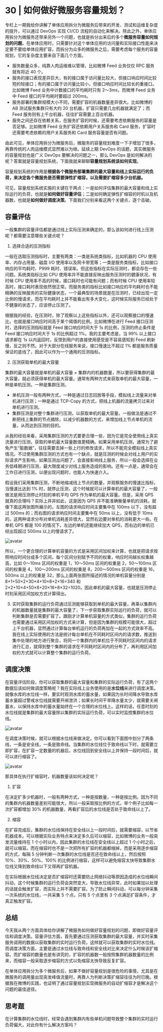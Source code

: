 # 30 | 如何做好微服务容量规划？

专栏上一期我给你讲解了单体应用拆分为微服务后带来的开发、测试和运维复杂度的提升，可以通过 DevOps 实现 CI/CD 流程的自动化来解决。除此之外，单体应用拆分为微服务还带来另外一个问题，也就是拆分出来后的多个<b>微服务容量如何规划的问题</b>。在单体应用时，只需要针对这个单体应用的访问量和实际接口性能来决定要不要给单体应用扩容，而拆分为众多的微服务之后，需要考虑每个服务的容量规划，它的复杂度主要来自下面几个方面。
- 服务数量众多，纯靠人肉运维难以管理，比如微博 Feed 业务仅仅 RPC 服务就有将近 40 个。
- 服务的接口表现差异巨大，有的接口属于访问量比较大，但接口响应时间比较短的轻接口；有的接口属于访问量比较小，但接口响应时间比较长的重接口。比如微博 Feed 业务中计数接口的平均耗时只有 2～3ms，而微博 Feed 业务中 Feed 接口的平均耗时要超过 200ms。
- 服务部署的集群规模大小不同，需要扩容的机器数量差异很大。比如微博的 AB 测试服务集群只有大约 20 台机器，扩容只需要几台机器就满足了；而 Feed 服务则有上千台机器，往往扩容需要上百台机器。
- 服务之间还存在依赖关系，在服务扩容的时候，还需要考虑依赖服务的容量是否足够。比如微博 Feed 业务扩容还依赖用户关系服务和 Card 服务，扩容时还需要考虑依赖的用户关系服务和 Card 服务容量是否有问题。

由此可见，单体应用拆分为微服务后，微服务的容量规划难度一下子增加了很多，再靠传统的人肉运维模式显然难以为继。延续上期 DevOps 的话题，其实微服务的容量规划也是广义 DevOps 要解决的问题之一，那么 DevOps 是如何解决的呢？答案就是容量规划系统，下面我就来聊聊<b>容量规划系统该如何实现</b>。

容量规划系统的作用是<b>根据各个微服务部署集群的最大容量和线上实际运行的负荷，来决定各个微服务是否需要弹性扩缩容，以及需要扩缩容多少台机器。</b>

可见，容量规划系统实施的关键在于两点：一是如何评估集群的最大容量和线上实际运行的负荷，也就是<b>如何做好容量评估</b>；二是如何确定弹性扩缩容的时机以及机器数，也就是<b>如何做好调度决策</b>。下面我们分别来看这两个关键点，逐个击破。

## 容量评估

一般集群的容量评估都是通过线上实际压测来确定的，那么该如何进行线上压测呢？都需要注意哪些关键点呢？

1. 选择合适的压测指标

一般在选取压测指标时，主要有两类：一类是系统类指标，比如机器的 CPU 使用率、内存占用量、磁盘 I/O 使用率以及网卡带宽等；一类是服务类指标，比如接口响应的平均耗时、P999 耗时、错误率。但这些指标在实际压测时，都会存在一些问题。系统类指标比如 CPU 使用率并不能直接反映出服务压测时的健康状况，有时候 CPU 使用率不高的时候，接口耗时也可能有问题；而有时候 CPU 使用率较高时，接口耗时表现依然很正常。而服务类的指标比如接口响应的平均耗时也不能精确的反映服务的实际健康状态，一个最典型的场景就是在压测时，已经出现一定比例的慢请求，而在平均耗时上并不能看出有多大变化，这时候实际服务已经处于不健康的状态了，应该停止压测了。

根据我的经验，在压测时，除了观察以上这些指标以外，还可以观察接口的慢速比，也就是接口响应时间高于某个阈值的比例。比如微博在进行 Feed 接口压测时，选择的压测指标就是 Feed 接口响应时间大于 1s 的比例，压测的终止条件是 Feed 接口响应时间大于 1s 的比例超过 1%。我的主要考虑是，当 99% 以上接口请求都在 1s 以内返回时，反馈到用户的直接使用感受是不容易感知到 Feed 刷新慢，反之则不然。对于大部分在线服务来说，接口慢速比不超过 1% 都是服务质量保证的底线了，因此可以作为一个通用的压测指标。

2. 压测获取单机的最大容量

集群的最大容量就是单机的最大容量 × 集群内的机器数量，所以要获得集群的最大容量，就必须获得单机的最大容量。通常有两种方式来获取单机的最大容量，一种是单机压测，一种是集群压测。
- 单机压测一般有两种方式，一种是通过日志回放等手段，模拟线上流量来对单机进行压测；一种是通过 TCP-Copy 的方式，把线上机器的流量拷贝过来对单机进行压测。
- 集群压测是对整个集群进行压测，以获取单机的最大容量。一般做法是通过不断把线上集群的节点摘除，以减少机器数的方式，来增加线上节点单机的流量，从而达到压测的目的。

从我的经验来看，采用集群压测的方式要更合理一些，因为它是完全使用线上真实流量进行压测，获取的单机最大容量数值更精确。如果采用单机压测，通常为了避免产生“脏数据”，往往需要去掉一些上行的修改请求，所以不能完全模拟线上真实情况。不过使用集群压测的方式也有一个缺点，就是压测的时候会对线上用户的实际请求产生影响，如果压测出问题了，会直接影响线上服务，所以一般会选择在业务低峰期进行压测，最大限度减少对线上服务造成的影响。还有一点是，通常会在工作日进行压测，以便出现问题时，也能人为快速介入。

假设我们采用集群压测，不断地缩减线上节点的数量，并观察服务的慢速比指标，当慢速比达到 1% 时，就停止压测，这个时候就可以计算单机的最大容量了，一般做法是用压测停止时刻的单机平均 QPS 作为单机的最大容量。但是，采用 QPS 就真的合理吗？实际上并非如此，这是因为 QPS 并不能准确衡量单机的消耗，就像下面这两张图所展示的，左图的请求响应时间主要集中在 100ms 以下，没有超过 500ms 的；而右图的请求响应时间主要集中在 50ms 以上，没有低于 10ms 的。这两种请求分布对单机消耗差异很大，显然右边要对单机的消耗更大一些。在单机 QPS 都是 100 的情况下，左边的单机还能继续加大 QPS，而右边的单机已经出现超过 500ms 以上的慢请求了。

![avatar](030_001.jpg)

所以，一个更合理的计算单机容量的方式是采用区间加权来计算，也就是把请求按照响应时间分成多个区间，每个区间分别赋予不同的权重，响应时间越长权重越高，比如 0～10ms 区间的权重是 1，10～50ms 区间的权重是 2，50～100ms 区间的权重是 4，100～200ms 区间的权重是 8，200～500ms 区间的权重是 16，500ms 以上的权重是 32，那么上面两张图所描述的情况的单机容量分别是 8×1+50×2+30×4+10×8+2×16=340 和 2×2+10×4+50×8+20×16+8×32=1020。因此单机的最大容量，也就是压测停止时刻采用区间加权方式计算得出。

3. 实时获取集群的运行负荷通过压测能够获取到单机的最大容量，再乘以集群内的机器数量就是集群的最大容量了，下一步获取集群实际运行的负荷，就可以判断集群是否需要扩容了。跟刚才计算单机容量的方式类似，集群的运行负荷也需要通过采用区间加权的方式来计算，但是因为集群的规模可能很大，超过上千台机器，显然通过计算每台单机运行的负荷再加在一起的方式效率不高。我在线上实际使用的方法是统计每台单机在不同耗时区间内的请求数，推送到集中处理的地方进行聚合，将同一个集群内的单机位于不同耗时区间内的请求进行汇总，就得到整个集群的请求在不同耗时区间内的分布了，再利用区间加权的方式就可以计算整个集群的运行负荷。

## 调度决策

在容量评估阶段，你可以获取集群的最大容量和集群的实际运行负荷，有了这两个数据后该如何做调度策略呢？我在实际线上业务使用的是<b>水位线</b>来进行调度决策。就像水库的水位线一样，要实时观测水库的蓄水量，如果因为长时间降水导致水库蓄水量超过警戒水位线就需要开闸泄洪；如果长时间干旱降水量太少，就需要关闸蓄水，以保持水库中的蓄水量始终在一个合理的水位线上。这样的话，任意时刻的水位线就是集群的最大容量除以集群的实际运行负荷，可以实时监控集群的水位线。

![avatar](030_002.jpg)

在调度决策时候，就可以根据水位线来做决定。你可以看到下面图中划分了两条线，一条是安全线，一条是致命线。当集群的水位线位于致命线以下时，就需要立即扩容，在扩容一定数量的机器后，水位线回到安全线以上并保持一段时间后，就可以进行缩容了。

![avatar](030_003.jpg)

那具体在执行扩缩容时，机器数量该如何决定呢？

1. 扩容

在决定扩多少机器时，一般有两种方式，一种是按数量，一种是按比例。因为不同的集群内机器数量差别可能很大，所以一般采取按比例的方式，举个例子比如每一次扩容都增加 30% 的机器数量，再看扩容后的水位线是否处于致命线以上了。

2. 缩容

在扩容完成后，集群的水位线保持在安全线以上一段时间后，就需要缩容，以节省机器成本。可以根据实际业务特点来决定多久后可以缩容，比如微博的业务一般突发流量维持在 1 个小时以内，因此集群的水位线在安全线以上超过 1 个小时之后，就可以缩容。而在缩容时也不是一次把所有扩容的机器都缩掉，而是采用逐步缩容的方式，每隔 5 分钟判断一次集群的水位线是否还在致命线以上，然后按照 10%、30%、50%、100% 的比例进行缩容，这样可以避免缩容太快导致集群水位线又降到致命线以下又得再扩容机器。

在实际根据水位线决定是否扩缩容时还需要防止网络抖动等原因造成的水位线瞬间抖动，这个时候集群的运行负荷会突然变大，导致水位线异常，此时如果加以处理的话就会触发扩容，而实际上并不需要扩容。为了防止瞬间抖动，可以每分钟采集一次系统的水位线，一共采集 5 个点，只有 5 个点里有 3 个点满足扩容条件，才真正触发扩容。

## 总结

今天我从两个方面具体给你讲解了微服务如何做好容量规划的问题，即做好容量评估和调度决策。容量评估方面，首先要通过压测获取集群的最大容量，并实时采集服务调用的数据以获取集群的实时运行负荷，这样就可以获取集群的实时水位线。而调度决策方面，主要是通过水位线与致命线和安全线对比来决定什么时候该扩缩容。而扩缩容的数量也是有讲究的，扩容的机器数一般按照集群机器数量的比例来，而缩容一般采取逐步缩容的方式以免缩容太快导致反复扩容。

在单体应用拆分为多个微服务后，如果不做好容量规划是很危险的事情，尤其是在微服务的调用量出现突发峰值流量时，再靠人为判断决策扩缩容往往为时已晚。根据我在微博的实践，也证明了通过容量规划实现微服务的自动扩缩容才是解决这个问题的最佳途径。

## 思考题

在计算集群的水位线时，经常会遇到集群内有些单机问题导致整个集群的实时运行负荷偏大，对此你有什么解决方案吗？